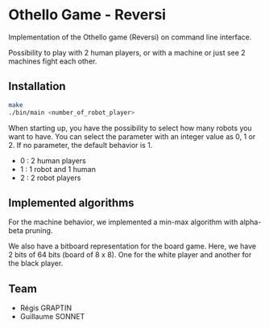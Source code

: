 # Othello Game - Reversi

Implementation of the Othello game (Reversi) on command line interface. 

Possibility to play with 2 human players, or with a machine or just see 2 machines fight each other. 

## Installation

```bash
make
./bin/main <number_of_robot_player>
```

When starting up, you have the possibility to select how many robots you want to have. You can select the parameter with an integer value as 0, 1 or 2. If no parameter, the default behavior is 1.
- 0 : 2 human players
- 1 : 1 robot and 1 human
- 2 : 2 robot players 

## Implemented algorithms

For the machine behavior, we implemented a min-max algorithm with alpha-beta pruning. 

We also have a bitboard representation for the board game. Here, we have 2 bits of 64 bits (board of 8 x 8). One for the white player and another for the black player.


## Team
- Régis GRAPTIN
- Guillaume SONNET


